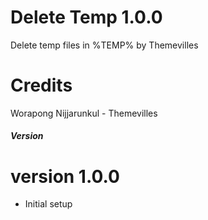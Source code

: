 # Delete Temp 1.0.0

Delete temp files in %TEMP% by Themevilles

# Credits

Worapong Nijjarunkul - Themevilles

##### Version

# version 1.0.0

- Initial setup
